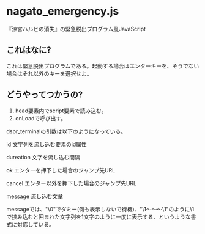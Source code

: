 nagato_emergency.js
================
『涼宮ハルヒの消失』の緊急脱出プログラム風JavaScript


これはなに?
---------------
これは緊急脱出プログラムである。起動する場合はエンターキーを、そうでない場合はそれ以外のキーを選択せよ。

どうやってつかうの?
---------------
1. head要素内でscript要素で読み込む。
2. onLoadで呼び出す。

dspr_terminalの引数は以下のようになっている。


id         文字列を流し込む要素のid属性

dureation  文字を流し込む間隔

ok         エンターを押下した場合のジャンプ先URL

cancel     エンター以外を押下した場合のジャンプ先URL

message    流し込む文章


messageでは、"\0"でダミー(何も表示しないで待機)、"\1〜〜〜\1"のように\1で挟み込むと囲まれた文字列を1文字のように一度に表示する、というような書式に対応している。

